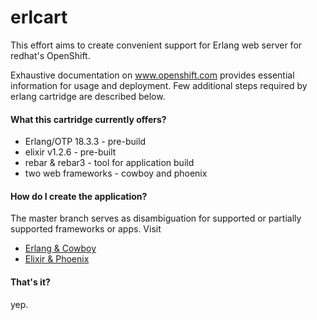 erlcart
=======

This effort aims to create convenient support for Erlang web server for redhat's OpenShift. 

Exhaustive documentation on www.openshift.com provides essential information for usage and deployment. Few additional steps required by erlang cartridge are described below.

#### What this cartridge currently offers?

- Erlang/OTP 18.3.3 - pre-build
- elixir v1.2.6 - pre-built
- rebar & rebar3 - tool for application build
- two web frameworks - cowboy and phoenix

#### How do I create the application?

The master branch serves as disambiguation for supported or partially supported frameworks or apps. Visit

- [Erlang & Cowboy](https://github.com/wozniakjan/erlcart/tree/cowboy)
- [Elixir & Phoenix](https://github.com/wozniakjan/erlcart/tree/phoenix)


#### That's it?
yep.
